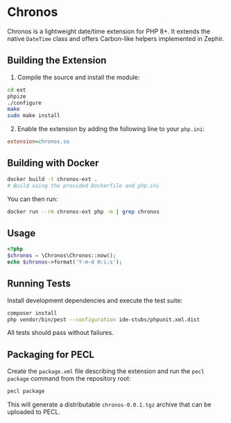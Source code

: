 # Chronos

Chronos is a lightweight date/time extension for PHP 8+. It extends the native `DateTime` class and offers Carbon-like helpers implemented in Zephir.

## Building the Extension

1. Compile the source and install the module:

```bash
cd ext
phpize
./configure
make
sudo make install
```

2. Enable the extension by adding the following line to your `php.ini`:

```ini
extension=chronos.so
```

## Building with Docker

```bash
docker build -t chronos-ext .
# Build using the provided Dockerfile and php.ini
```

You can then run:

```bash
docker run --rm chronos-ext php -m | grep chronos
```

## Usage

```php
<?php
$chronos = \Chronos\Chronos::now();
echo $chronos->format('Y-m-d H:i:s');
```

## Running Tests

Install development dependencies and execute the test suite:

```bash
composer install
php vendor/bin/pest --configuration ide-stubs/phpunit.xml.dist
```

All tests should pass without failures.

## Packaging for PECL

Create the `package.xml` file describing the extension and run the `pecl package` command from the repository root:

```bash
pecl package
```

This will generate a distributable `chronos-0.0.1.tgz` archive that can be uploaded to PECL.


